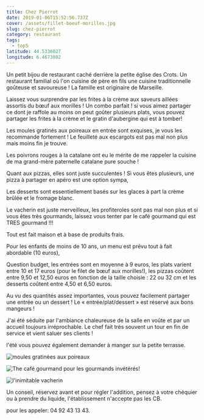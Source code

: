 ```yaml
---
title: Chez Pierrot
date: 2019-01-06T15:52:56.737Z
cover: /assets/fillet-boeuf-morilles.jpg
slug: chez-pierrot
category: restaurant
tags:
  - top5
latitude: 44.5336027
longitude: 6.4673802
---
```

Un petit bijou de restaurant caché derrière la petite église des Crots. Un restaurant familial où l'on cuisine de père en fils une cuisine traditionnelle goûteuse et savoureuse ! La famille est originaire de Marseille. 

Laissez vous surprendre par les frites à la crème aux saveurs aillées assortis du bœuf aux morilles ! Un combo parfait ! 
si vous aimez partager ce dont je raffole au moins on peut goûter plusieurs plats, vous pouvez partager les frites à la crème et le gratin d'aubergine qui est à tomber! 

Les moules gratinés aux poireaux en entrée sont exquises, je vous les recommande fortement ! Le feuilleté aux escargots est pas mal non plus mais moins fin je trouve. 

Les poivrons rouges à la catalane ont eu le mérite de me rappeler la cuisine de ma grand-mère paternelle catalane pure souche ! 

Quant aux pizzas, elles sont juste succulentes ! Si vous êtes plusieurs, une pizza à partager en apéro est une option sympa,

Les desserts sont essentiellement basés sur les glaces à part la crème brûlée et le fromage blanc. 

Le vacherin est juste merveilleux, les profiteroles sont pas mal non plus et si vous êtes très gourmands, laissez vous tenter par le café gourmand qui est TRES gourmand !!! 

Tout est fait maison et à base de produits frais. 

Pour les enfants de moins de 10 ans, un menu est prévu tout à fait abordable (10 euros),

Question budget, les entrées sont en moyenne à 9 euros, les plats varient entre 10 et 17 euros (pour le filet de bœuf aux morilles!), les pizzas coûtent entre 9,50 et 12,50 euros en fonction de la taille choisie : 22 ou 32 cm et les desserts coûtent entre 4,50 et 6,50 euros. 

Au vu des quantités assez importantes, vous pouvez facilement partager une entrée ou un dessert ! Le « entrée/plat/dessert » est réservé aux bons mangeurs !

J'ai été séduite par l'ambiance chaleureuse de la salle en voûte et par un accueil toujours irréprochable. Le chef fait très souvent un tour en fin de service et vient saluer ses clients !

l'été vous pouvez également demander à manger sur la petite terrasse. 

![moules gratinées aux poireaux](/assets/moules-aux-poireaux.jpg)

![The café gourmand pour les gourmands invétérés!](/assets/café-gourmand.jpg)

![l'inimitable vacherin](/assets/vacherin.jpg)

Un conseil, réservez avant et pour régler l'addition, pensez à votre chéquier ou à prendre du liquide, l'établissement n'accepte pas les CB. 

pour les appeler: 04 92 43 13 43.
